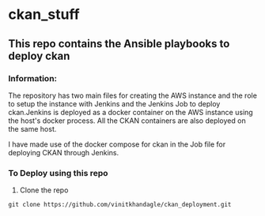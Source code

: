 # ckan_stuff
## This repo contains the Ansible playbooks to deploy ckan

### Information:
The repository has two main files for creating the AWS instance and the role to setup the instance with Jenkins and the Jenkins Job to deploy ckan.Jenkins is deployed as a docker container on the AWS instance using the host's docker process. 
All the CKAN containers are also deployed on the same host.

I have made use of the docker compose for ckan in the Job file for deploying CKAN through Jenkins.

### To Deploy using this repo

1. Clone the repo
```
git clone https://github.com/vinitkhandagle/ckan_deployment.git
```
